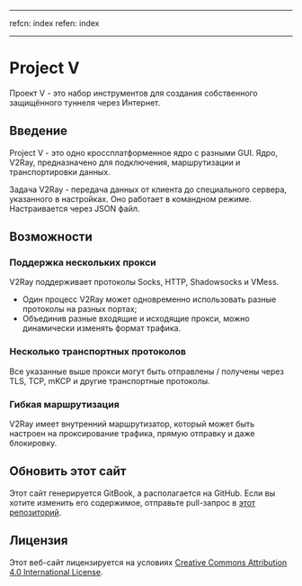 * * *

refcn: index refen: index

* * *

# Project V

Проект V - это набор инструментов для создания собственного защищённого туннеля через Интернет.

## Введение

Project V - это одно кроссплатформенное ядро с разными GUI. Ядро, V2Ray, предназначено для подключения, маршрутизации и транспортировки данных.

Задача V2Ray - передача данных от клиента до специального сервера, указанного в настройках. Оно работает в командном режиме. Настраивается через JSON файл.

## Возможности

### Поддержка нескольких прокси

V2Ray поддерживает протоколы Socks, HTTP, Shadowsocks и VMess.

* Один процесс V2Ray может одновременно использовать разные протоколы на разных портах;
* Объединив разные входящие и исходящие прокси, можно динамически изменять формат трафика.

### Несколько транспортных протоколов

Все указанные выше прокси могут быть отправлены / получены через TLS, TCP, mKCP и другие транспортные протоколы.

### Гибкая маршрутизация

V2Ray имеет внутренний маршрутизатор, который может быть настроен на проксирование трафика, прямую отправку и даже блокировку.

## Обновить этот сайт

Этот сайт генерируется GitBook, а располагается на GitHub. Если вы хотите изменить его содержимое, отправьте pull-запрос в [этот репозиторий](https://github.com/v2ray/manual).

## Лицензия

Этот веб-сайт лицензируется на условиях [Creative Commons Attribution 4.0 International License](https://creativecommons.org/licenses/by/4.0/).